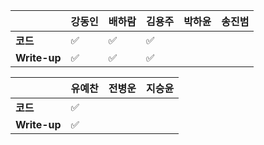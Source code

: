 |              | 강동인 | 배하람 | 김용주 | 박하윤 | 송진범 |
| ------------ | ------ | ----------------- | ------ | ------ | ------ |
| **코드**     |✅|:white_check_mark:|:white_check_mark:|        |        |
| **Write-up** |✅|:white_check_mark:|:white_check_mark:|        |        |

|              | 유예찬 | 전병운 | 지승윤 |
| ------------ | ------ | ------ | ------ |
| **코드**     |:white_check_mark:|  |        |
| **Write-up** |:white_check_mark:|      |        |

